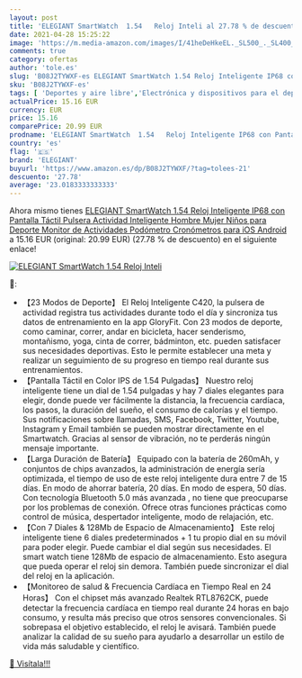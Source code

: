 ```yaml
---
layout: post
title: 'ELEGIANT SmartWatch  1.54   Reloj Inteli al 27.78 % de descuento'
date: 2021-04-28 15:25:22
image: 'https://m.media-amazon.com/images/I/41heDeHkeEL._SL500_._SL400_.jpg'
comments: true
category: ofertas
author: 'tole.es'
slug: 'B08J2TYWXF-es ELEGIANT SmartWatch 1.54 Reloj Inteligente IP68 con...'
sku: 'B08J2TYWXF-es'
tags: [ 'Deportes y aire libre','Electrónica y dispositivos para el deporte','Monitores de actividad','android','elegiant', ]
actualPrice: 15.16 EUR
currency: EUR
price: 15.16
comparePrice: 20.99 EUR
prodname: 'ELEGIANT SmartWatch  1.54   Reloj Inteligente IP68 con Pantalla Táctil  Pulsera Actividad Inteligente Hombre Mujer Niños para Deporte  Monitor de Actividades  Podómetro Cronómetros para iOS Android'
country: 'es'
flag: '🇪🇸'
brand: 'ELEGIANT'
buyurl: 'https://www.amazon.es/dp/B08J2TYWXF/?tag=tolees-21'
descuento: '27.78'
average: '23.0183333333333'
---
```


Ahora mismo tienes [ELEGIANT SmartWatch  1.54   Reloj Inteligente IP68 con Pantalla Táctil  Pulsera Actividad Inteligente Hombre Mujer Niños para Deporte  Monitor de Actividades  Podómetro Cronómetros para iOS Android](https://www.amazon.es/dp/B08J2TYWXF/?tag=tolees-21) a 15.16 EUR (original: 20.99 EUR) (27.78 %  de descuento) en el siguiente enlace!

[![ELEGIANT SmartWatch  1.54   Reloj Inteli](https://m.media-amazon.com/images/I/41heDeHkeEL._SL500_._SL400_.jpg)](https://www.amazon.es/dp/B08J2TYWXF/?tag=tolees-21)

🔎:

- 【23 Modos de Deporte】 El Reloj Inteligente C420, la pulsera de actividad registra tus actividades durante todo el día y sincroniza tus datos de entrenamiento en la app GloryFit. Con 23 modos de deporte, como caminar, correr, andar en bicicleta, hacer senderismo, montañismo, yoga, cinta de correr, bádminton, etc. pueden satisfacer sus necesidades deportivas. Esto le permite establecer una meta y realizar un seguimiento de su progreso en tiempo real durante sus entrenamientos.
- 【Pantalla Táctil en Color IPS de 1.54 Pulgadas】 Nuestro reloj inteligente tiene un dial de 1.54 pulgadas y hay 7 diales elegantes para elegir, donde puede ver fácilmente la distancia, la frecuencia cardíaca, los pasos, la duración del sueño, el consumo de calorías y el tiempo. Sus notificaciones sobre llamadas, SMS, Facebook, Twitter, Youtube, Instagram y Email también se pueden mostrar directamente en el Smartwatch. Gracias al sensor de vibración, no te perderás ningún mensaje importante.
- 【Larga Duración de Batería】 Equipado con la batería de 260mAh, y conjuntos de chips avanzados, la administración de energía sería optimizada, el tiempo de uso de este reloj inteligente dura entre 7 de 15 días. En modo de ahorrar batería, 20 días. En modo de espera, 50 días. Con tecnología Bluetooth 5.0 más avanzada , no tiene que preocuparse por los problemas de conexión. Ofrece otras funciones prácticas como control de música, despertador inteligente, modo de relajación, etc.
- 【Con 7 Diales & 128Mb de Espacio de Almacenamiento】 Este reloj inteligente tiene 6 diales predeterminados + 1 tu propio dial en su móvil para poder elegir. Puede cambiar el dial según sus necesidades. El smart watch tiene 128Mb de espacio de almacenamiento. Esto asegura que pueda operar el reloj sin demora. También puede sincronizar el dial del reloj en la aplicación.
- 【Monitoreo de salud & Frecuencia Cardíaca en Tiempo Real en 24 Horas】 Con el chipset más avanzado Realtek RTL8762CK, puede detectar la frecuencia cardíaca en tiempo real durante 24 horas en bajo consumo, y resulta más preciso que otros sensores convencionales. Si sobrepasa el objetivo establecido, el reloj le avisará. También puede analizar la calidad de su sueño para ayudarlo a desarrollar un estilo de vida más saludable y científico.

[🛒 Visítala!!!](https://www.amazon.es/dp/B08J2TYWXF/?tag=tolees-21)
